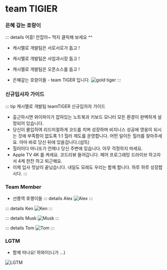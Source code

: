 # team TIGIER
### 은혜 갚는 호랑이
::: details 어흥! 안잡아~ 먹지 클릭해 보세요 ^^
- 캐시멜로 개발팀은 서로서로가 돕고 !
- 캐시멜로 개발팀은 사업과시장 돕고 !
- 캐시멜로 개발팀은 오픈소스를 돕고 !

- 은혜갚는 호랑이들 - team TIGER 입니다.
![gold tiger](/images/tiger-cute.svg)
:::

### 신규입사자 가이드
::: tip 캐시멜로 개발팀 teamTIGER 신규입자자 가이드
- 출근하시면 와이파이가 잡혀있는 노트북과 키보드 모니터 모든 환경이 완벽하게 설정되어 있습니다.
- 당신이 몰입하여 리드미컬하게 코드를 치며 성장하며 비지니스 성공에 영웅이 되시는 것에 부족함이 없도록 1:1 힐러 제도를 운영합니다. 어떤 일이든 힐러를 찾아주세요. 아마 바로 당신 뒤에 있을겁니다.(섬득)
- 힐러이다 마니또가 언제나 당신 주변에 있습니다. 아무 걱정하지 마세요.
- Apple TV 4K 를 켜세요. 코드리뷰 들어갑니다. 페어 프로그래밍 드라이브 하고자서 4케 한잔 하고 퇴근해요.
- 이제 입사 첫날이 끝났습니다. 내일도 모레도 우리는 함께 합니다. 하루 하루 성장합시다.
:::

### Team Member
- 선릉역 호랭이들
::: details Alex <Badge type="warning" text="backend" vertical="top" />
![Alex](/images/tiger/Alex.jpeg)
:::

::: details Ken <Badge type="tip" text="frontend" vertical="top" />
![Ken](/images/tiger/Ken.jpeg)
:::

::: details Musk <Badge type="tip" text="frontend" vertical="top" />
![Musk](/images/tiger/Musk.jpeg)
:::

::: details Tom <Badge type="danger" text="cto" vertical="top" />
![Tom](/images/tiger/Tom.jpeg)
:::

### LGTM
- 함께 떠나요! 하와이(니가 ...)

![LGTM](https://i.lgtm.fun/28py.png)

<CaptionedImage src="/images/tiger-cute.svg" caption="Caption Example"></CaptionedImage>
